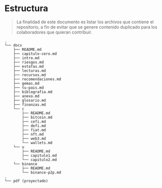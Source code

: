 # Estructura

>La finalidad de este documento es listar los archivos que contiene el repositorio, a fin de evitar que se genere contenido duplicado para los colaboradores que quieran contribuir.

```
.
└── docs
    ├── README.md
    ├── capitulo-cero.md
    ├── intro.md
    ├── riesgos.md
    ├── estafas.md
    ├── lecturas.md
    ├── recursos.md
    ├── recomendaciones.md
    ├── gemas.md
    ├── tu-pais.md
    ├── biblografia.md
    ├── anexo.md
    ├── glosario.md
    ├── finanzas.md
    └── c
        ├── README.md
        ├── bitcoin.md
        ├── cefi.md
        ├── defi.md
        ├── fiat.md
        ├── nft.md
        ├── web3.md
        └── wallets.md
    └── u
        ├── README.md
        ├── capitulo1.md
        └── capitulo2.md
    └── binance
        ├── README.md
        └── binance-p2p.md
.
└── pdf (proyectado)

```
